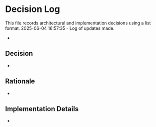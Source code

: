# Decision Log

This file records architectural and implementation decisions using a list format.
2025-06-04 16:57:35 - Log of updates made.

*
      
## Decision

*
      
## Rationale 

*

## Implementation Details

*